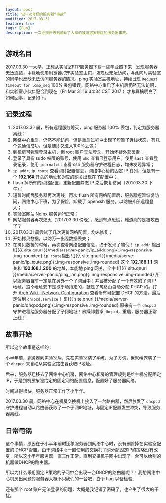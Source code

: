 ```yaml
---
layout: post
title: 记一次奇怪的服务器“事故”
modified: 2017-03-31
feature: true
tags: [Fun]
description: 一次匪夷所思到触动了大家的被迫害妄想症的服务器事故。
---
```


## 游戏名目

2017.03.30 一大早，正想从实验室FTP服务器下载一些毕业照下来，发现服务器无法连接，本能地使用浏览器打开实验室主页，发现也无法访问，与此同时实验室的同学也反映无法访问服务器的情况。ping 实验室主机地址，持续出现 `Request timeout for icmp_seq` 100% 丢包错误。网络中心重启了主机后仍然无法访问，和实验室小伙伴配合到现在（Fri Mar 31 16:34:34 CST 2017 ）才总算搞明白了如何回事，记录如下。


## 记录过程

1. 2017.03.30 晨，所有远程服务熄灭，ping 服务器 100% 丢包，判定为服务器离线；
2. 网络中心重启，仍然不能访问，但是重启过程中出现了短暂了连线状态，有几个包通信成功，但是随即又进入100%丢包；
3. 到机房可物理登录主机，但 root 账户无法登录，开始怀疑外部因素；
4. 登录了具有 sudo 权限的账号，使用 `who` 查看已登录用户，使用 `last` 查看登录记录，使用 `journalctl` 查看 ssh 服务器守护进程日志，均未发现异常；
5. `ip addr`, `ip route` 查看网络配置信息，网络中心给的固定 IP 在列，但是有一个 **192.168** 开头的地址和对应的网关出现在了配置中；
6. flush 掉所有的网络配置，重新配置静态 IP 之后恢复访问（2017.03.30 下午）；
7. 短暂时间后服务器再次离线，再次 flush 所有网络配置后，服务器短暂恢复访问，网络中心下班，为了保险，卸载了 openssh 服务，以防被外部远程登入；
8. 实验室网站 Nginx 服务运行正常；
9. 网站服务器再次熄灭（2017.03.30 傍晚），感到有点恐慌，难道真的是被攻击了？
10. 2017.03.31 晨尝试了几次更新网络配置，均未修复；
11. 开始拷贝数据，以防万一出现数据丢失；
12. 在拷贝数据的时候，再次查看网络配置信息，终于发现了端倪！
`ip addr` 输出
![]({{ site.qnurl }}/media/server-panic/ip_addr.png){:.img-responsive .img-rounded}
`ip route`输出
![]({{ site.qnurl }}/media/server-panic/ip_route.png){:.img-responsive .img-rounded}
这个 **192.168.1.1** 网关和 **192.168.1.200** 的地址，本能地 ping 网关，全中
![]({{ site.qnurl }}/media/server-panic/ping_lan.png){:.img-responsive .img-rounded}
所以服务器当前一定是在另外一个子网当中！并且被分配了一个有效的子网 IP 地址，这个地址要不是被手动指定的，就是子网路由自动分配 DHCP 的。打开 [Arch Wiki - Network Configuration](https://wiki.archlinux.org/index.php/Network_configuration#Dynamic_IP_address) 查看所有可配置 DHCP 的方法，最后定位到 `dhcpcd.service`！
![]({{ site.qnurl }}/media/server-panic/dhcpcd.png){:.img-responsive .img-rounded}
原来有一个 `dhcpcd` 守护进程给服务器分配了子网地址！暴躁卸载掉 `dhcpcd`，重启，服务器正常上线！

## 故事开始

所以这个故事是这样的：

小半年前，服务器到实验室后，先在实验室装了系统，为了方便，我就给安装了一个 `dhcpcd` 来自动从实验室路由器获取IP地址。

后来，服务器迁移去了网络中心机房，网络中心机房的管理规则是给主机分配固定IP，于是到机房按照给定的固定网络配置信息，配置好了服务器网络。

时间过得很快，服务器正常工作了小半年。

2017.03.30 晨，网络中心在机房交换机上接入了一台路由器，然后触发了 `dhcpcd` 守护进程自动从路由器获取了一个子网IP地址，与固定IP配置发生冲突，导致服务器离线。

## 日常甩锅

这个事情，原因在于小半年前时迁移服务器到网络中心时，没有删除掉在实验室配置的 DHCP 配置。由于网络中心一直使用的交换机子网分配固定IP的策略没有改变，所以这小半年服务器一直工作正常。直到交换机子网中出现了一台可以给别的机器做DHCP的路由器。

所以为什么采用固定IP策略的子网中会出现一台DHCP的路由器呢？！我想网络中心机房出问题的服务器大概不只我们的一台吧，立个 flag 以备检验。

还有那个 root 账户无法登录的问题，大概是我记错了密码了，也产生了很大的干扰。
